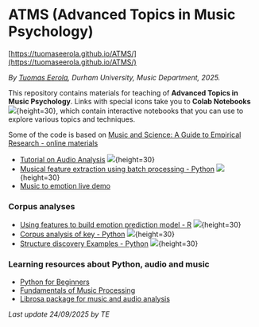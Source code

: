 # ATMS (Advanced Topics in Music Psychology)

[https://tuomaseerola.github.io/ATMS/](https://tuomaseerola.github.io/ATMS/)

_By [Tuomas Eerola](https://www.durham.ac.uk/staff/tuomas-eerola/), Durham University, Music Department, 2025._


This repository contains materials for teaching of **Advanced Topics in Music Psychology**. Links with special icons take you to **Colab Notebooks**![](https://upload.wikimedia.org/wikipedia/commons/d/d0/Google_Colaboratory_SVG_Logo.svg){height=30}, which contain interactive notebooks that you can use to explore various topics and techniques. 

Some of the code is based on [Music and Science: A Guide to Empirical Research - online materials](https://tuomaseerola.github.io/emr/)


- [Tutorial on Audio Analysis](https://colab.research.google.com/github/tuomaseerola/music_and_science_seminar/blob/master/seminar2A.ipynb) ![](https://upload.wikimedia.org/wikipedia/commons/d/d0/Google_Colaboratory_SVG_Logo.svg){height=30}
- [Musical feature extraction using batch processing - Python](https://github.com/tuomaseerola/music_and_science_seminar/blob/master/corpus_feature_extraction.ipynb) ![](https://upload.wikimedia.org/wikipedia/commons/d/d0/Google_Colaboratory_SVG_Logo.svg){height=30}
- [Music to emotion live demo](https://huggingface.co/amaai-lab/music2emo)

### Corpus analyses

- [Using features to build emotion prediction model - R](https://github.com/tuomaseerola/music_and_science_seminar/blob/master/build_regression_model.ipynb) ![](https://upload.wikimedia.org/wikipedia/commons/d/d0/Google_Colaboratory_SVG_Logo.svg){height=30}
- [Corpus analysis of key - Python](https://github.com/tuomaseerola/music_and_science_seminar/blob/master/corpus_analysis_tutorial_key.ipynb) ![](https://upload.wikimedia.org/wikipedia/commons/d/d0/Google_Colaboratory_SVG_Logo.svg){height=30}
- [Structure discovery Examples - Python](https://github.com/tuomaseerola/music_and_science_seminar/blob/master/structure_discovery.ipynb) ![](https://upload.wikimedia.org/wikipedia/commons/d/d0/Google_Colaboratory_SVG_Logo.svg){height=30}

### Learning resources about Python, audio and music

- [Python for Beginners](https://www.python.org/about/gettingstarted/)
- [Fundamentals of Music Processing](https://www.audiolabs-erlangen.de/resources/MIR/FMP/C0/C0.html)
- [Librosa package for music and audio analysis](https://librosa.org/doc/main/index.html)

_Last update 24/09/2025 by TE_

